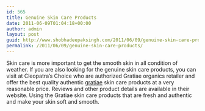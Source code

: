 ```yaml
---
id: 565
title: Genuine Skin Care Products
date: 2011-06-09T01:04:18+00:00
author: admin
layout: post
guid: http://www.shobhadeepaksingh.com/2011/06/09/genuine-skin-care-products/
permalink: /2011/06/09/genuine-skin-care-products/
---
```

Skin care is more important to get the smooth skin in all condition of weather. If you are also looking for the genuine skin care products, you can visit at Cleopatra&#8217;s Choice who are authorized Gratiae organics retailer and offer the best quality authentic [gratiae](http://www.cleopatraschoice.com/gratiae.html) skin care products at a very reasonable price. Reviews and other product details are available in their website. Using the Gratiae skin care products that are fresh and authentic and make your skin soft and smooth.